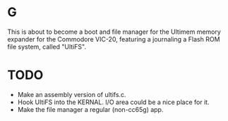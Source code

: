 # G

This is about to become a boot and file manager for the
Ultimem memory expander for the Commodore VIC-20, featuring
a journaling a Flash ROM file system, called "UltiFS".

# TODO

* Make an assembly version of ultifs.c.
* Hook UltiFS into the KERNAL. I/O area could be a nice
  place for it.
* Make the file manager a regular (non-cc65g) app.
